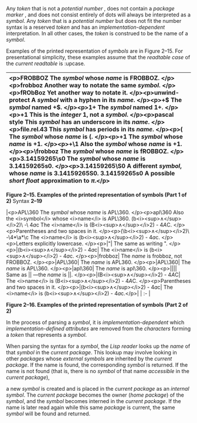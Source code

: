  

Any *token* that is not a *potential number* , does not contain a *package marker* , and does not consist entirely of dots will always be interpreted as a *symbol*. Any *token* that is a *potential number* but does not fit the number syntax is a reserved *token* and has an *implementation-dependent* interpretation. In all other cases, the *token* is construed to be the name of a *symbol*. 

Examples of the printed representation of *symbols* are in Figure 2–15. For presentational simplicity, these examples assume that the *readtable case* of the *current readtable* is :upcase. 

|&#60;p&#62;FROBBOZ The *symbol* whose *name* is FROBBOZ. &#60;/p&#62;&#60;p&#62;frobboz Another way to notate the same *symbol*. &#60;/p&#62;&#60;p&#62;fRObBoz Yet another way to notate it. &#60;/p&#62;&#60;p&#62;unwind-protect A *symbol* with a hyphen in its *name*. &#60;/p&#62;&#60;p&#62;+$ The *symbol* named +$. &#60;/p&#62;&#60;p&#62;1+ The *symbol* named 1+. &#60;/p&#62;&#60;p&#62;+1 This is the *integer* 1, not a *symbol*. &#60;/p&#62;&#60;p&#62;pascal style This *symbol* has an underscore in its *name*. &#60;/p&#62;&#60;p&#62;file.rel.43 This *symbol* has periods in its *name*. &#60;/p&#62;&#60;p&#62;\( The *symbol* whose *name* is (. &#60;/p&#62;&#60;p&#62;\+1 The *symbol* whose *name* is +1. &#60;/p&#62;&#60;p&#62;+\1 Also the *symbol* whose *name* is +1. &#60;/p&#62;&#60;p&#62;\frobboz The *symbol* whose *name* is fROBBOZ. &#60;/p&#62;&#60;p&#62;3\.14159265\s0 The *symbol* whose *name* is 3.14159265s0. &#60;/p&#62;&#60;p&#62;3\.14159265\S0 A different *symbol*, whose *name* is 3.14159265S0. 3.14159265s0 A possible *short float* approximation to *π*.&#60;/p&#62;|
| :- |


**Figure 2–15. Examples of the printed representation of symbols (Part 1 of 2)** Syntax **2–19**





|&#60;p&#62;APL\\360 The *symbol* whose *name* is APL\360. &#60;/p&#62;&#60;p&#62;apl\\360 Also the &#60;i&#62;symbol&#60;/i&#62; whose &#60;i&#62;name&#60;/i&#62; is APL\360. \(b&#60;i&#62;&#60;sup&#62;∧&#60;/sup&#62;&#60;/i&#62;2\)\ -\ 4*a*c The &#60;i&#62;name&#60;/i&#62; is (B&#60;i&#62;&#60;sup&#62;∧&#60;/sup&#62;&#60;/i&#62;2) - 4*A*C. &#60;/p&#62;&#60;p&#62;Parentheses and two spaces in it. &#60;/p&#62;&#60;p&#62;\(\b&#60;i&#62;&#60;sup&#62;∧&#60;/sup&#62;&#60;/i&#62;2\)\ -\4*\a*\c The &#60;i&#62;name&#60;/i&#62; is (b&#60;i&#62;&#60;sup&#62;∧&#60;/sup&#62;&#60;/i&#62;2) - 4*a*c. &#60;/p&#62;&#60;p&#62;Letters explicitly lowercase. &#60;/p&#62;&#60;p&#62;|"| The same as writing \". &#60;/p&#62;&#60;p&#62;|(b&#60;i&#62;&#60;sup&#62;∧&#60;/sup&#62;&#60;/i&#62;2) - 4*a*c| The &#60;i&#62;name&#60;/i&#62; is (b&#60;i&#62;&#60;sup&#62;∧&#60;/sup&#62;&#60;/i&#62;2) - 4*a*c. &#60;/p&#62;&#60;p&#62;|frobboz| The *name* is frobboz, not FROBBOZ. &#60;/p&#62;&#60;p&#62;|APL\360| The *name* is APL360. &#60;/p&#62;&#60;p&#62;|APL\\360| The *name* is APL\360. &#60;/p&#62;&#60;p&#62;|apl\\360| The *name* is apl\360. &#60;/p&#62;&#60;p&#62;|\|\|| Same as \|\| —the *name* is ||. &#60;/p&#62;&#60;p&#62;|(B&#60;i&#62;&#60;sup&#62;∧&#60;/sup&#62;&#60;/i&#62;2) - 4*A*C| The &#60;i&#62;name&#60;/i&#62; is (B&#60;i&#62;&#60;sup&#62;∧&#60;/sup&#62;&#60;/i&#62;2) - 4*A*C. &#60;/p&#62;&#60;p&#62;Parentheses and two spaces in it. &#60;/p&#62;&#60;p&#62;|(b&#60;i&#62;&#60;sup&#62;∧&#60;/sup&#62;&#60;/i&#62;2) - 4*a*c| The &#60;i&#62;name&#60;/i&#62; is (b&#60;i&#62;&#60;sup&#62;∧&#60;/sup&#62;&#60;/i&#62;2) - 4*a*c.&#60;/p&#62;|
| :- |


**Figure 2–16. Examples of the printed representation of symbols (Part 2 of 2)** 

In the process of parsing a *symbol*, it is *implementation-dependent* which *implementation-defined attributes* are removed from the *characters* forming a *token* that represents a *symbol*. 

When parsing the syntax for a *symbol*, the *Lisp reader* looks up the *name* of that *symbol* in the *current package*. This lookup may involve looking in other *packages* whose *external symbols* are inherited by the *current package*. If the name is found, the corresponding *symbol* is returned. If the name is not found (that is, there is no *symbol* of that name *accessible* in the *current package*), 

a new *symbol* is created and is placed in the *current package* as an *internal symbol*. The *current package* becomes the owner (*home package*) of the *symbol*, and the *symbol* becomes interned in the *current package*. If the name is later read again while this same *package* is current, the same *symbol* will be found and returned. 

